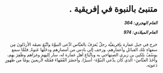<h1 dir="rtl">متنبئ بالنبوة في إفريقية .</h1>

<h5 dir="rtl">العام الهجري:  364

العام الميلادي: 974

</h5>

<p dir="rtl">خرج في جبل غمارة بإفريقيَّة رجلٌ يُعرَفُ بالعبَّاس ادَّعى النبوَّةَ واتَّبَعَ نعيقَه الأرذَلونَ مِن سفهاءِ تلك القبائلِ وأعمارِهم، وزحف إلى بادس من أمصارِهم ودخَلَها عَنوةً, فلمَّا سمع يوسُفُ بلكين بن زيري الصنهاجي به وباتِّباعِ أهل غمارة له، سار إليهم وغزاهم وظَفِرَ بهم، وأخَذَ العبَّاسَ- الذي كان يدَّعي النبُوَّةَ- أسيرًا، وأحضَرَ الفُقَهاءَ فقَتَله لأربعينَ يومًا من ظهورِ دَعوتِه.</p></br>
